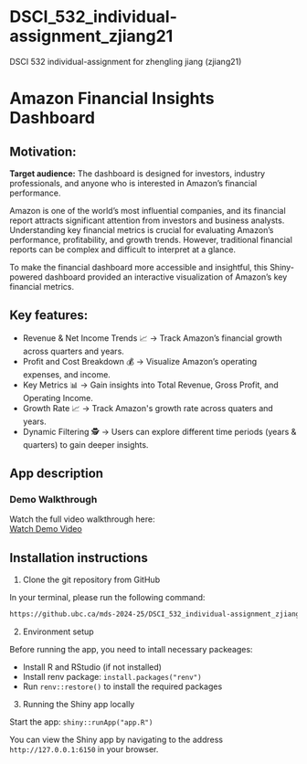 # DSCI_532_individual-assignment_zjiang21

DSCI 532 individual-assignment for zhengling jiang (zjiang21)

# Amazon Financial Insights Dashboard

## Motivation:
**Target audience:** The dashboard is designed for investors, industry professionals, and anyone who is interested in Amazon’s financial performance.

Amazon is one of the world’s most influential companies, and its financial report attracts significant attention from investors and business analysts. Understanding key financial metrics is crucial for evaluating Amazon’s performance, profitability, and growth trends. However, traditional financial reports can be complex and difficult to interpret at a glance. 

To make the financial dashboard more accessible and insightful, this Shiny-powered dashboard provided an interactive visualization of Amazon’s key financial metrics.

## Key features:
- Revenue & Net Income Trends 📈 -> Track Amazon’s financial growth across quarters and years.
- Profit and Cost Breakdown 💰 -> Visualize Amazon’s operating expenses, and income.
- Key Metrics 📊 -> Gain insights into Total Revenue, Gross Profit, and Operating Income.
- Growth Rate 📈 -> Track Amazon's growth rate across quaters and years.
- Dynamic Filtering 🕵 -> Users can explore different time periods (years & quarters) to gain deeper insights.

## App description
### Demo Walkthrough
Watch the full video walkthrough here:  
[Watch Demo Video](img/demo.mp4)

## Installation instructions
1. Clone the git repository from GitHub

In your terminal, please run the following command:

```bash
https://github.ubc.ca/mds-2024-25/DSCI_532_individual-assignment_zjiang21.git
```

2. Environment setup

Before running the app, you need to intall necessary packeages: 

- Install R and RStudio (if not installed)
- Install renv package: `install.packages("renv")`
- Run `renv::restore()` to install the required packages


3.  Running the Shiny app locally

Start the app: `shiny::runApp("app.R")`


You can view the Shiny app by navigating to the address `http://127.0.0.1:6150` in your browser.

